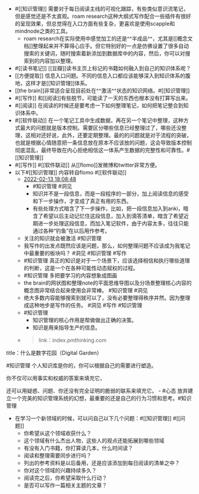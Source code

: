 - #[[知识管理]] 需要对于每日阅读主线的可视化跟踪，有些类似意识流笔记，但是感觉还是不太直观。roam research这种大纲式写作配合一些插件有很好的呈现效果，但总觉得在入口方面有些复杂，更喜欢是使用scapple和mindnode之类的工具。
    - roam research在实际使用中感觉加工的还是^^半成品^^，尤其是[[概念文档]]整理起来并不算得心应手。但它特别好的一点是仿佛设置了很多自动搜索的关键词，随时搜索着新添加到数据库中的内容，然后，你可以对搜索到的内容加以整理。
- #[[读书笔记]] [[豆瓣]]读书主页上标记的书籍如何融入到自己的知识体系呢？
- [[方便提取]] 信息入口问题。不同的信息入口都应该能够深入到知识体系的腹地，这样才是[[知识管理]]体系。
- [[the brain]]非常适合呈现目前处在^^激活^^状态的知识网络。#[[知识管理]]
- #[[写作]] 和[[阅读]]有些脱节，可能读了一天的东西也根本没有打算写出来。
- #[[阅读]] 在阅读的时候还是要考虑一下如何整理笔记，如何把笔记整合到知识体系中。
- #[[软件联动]] 在一个笔记工具中生成数据，再在另一个笔记中整理，这种方式最大的问题就是版本控制。需要区分哪些信息已经整理过了，哪些还没整理，这相对还好说，此外，还要定期整理。最的的问题就是对于流程的突破，也就是根据心情随意把一条信息放在原本不应该放的问题，这会导致版本控制彻底混乱，最终导致在内心拒绝相信这一体系产生数据的完整性和可靠性。#[[知识管理]]
- #[[写作]] #[[软件联动]] 从[[flomo]]发微博和twitter非常方便。
- 以下#[[知识管理]] 内容转自flomo #[[软件联动]]
    - [2022-02-13 18:08:48](https://flomoapp.com/mine/?memo_id=MTU4NTU4Mzg)
        - #知识管理 #洞见
        - 知识并不是一段信息，而是一段程序的一部分，加上阅读信息的感受和下一步操作，才变成了真正有用的东西。
        - 有些处理方式暗含了下一步操作，比如，把一段信息加入到anki，暗含了希望以后主动记忆住这段信息，加入到滴答清单，暗含了希望近期进一步处理这段信息，而加入笔记软件，由于内容太多，往往只能通过各种“钓鱼”在以后用作参考。
    - 关注的知识就会被激活 #知识管理
    - 我写作的出发点既然应该是问题，那么，如何整理问题不应该成为我笔记中最重要的板块吗？ #洞见 #知识管理 #写作
    - #知识管理 真正的知识是对于一个场景下，应该选择相信和执行哪些道理的判断，这是一个在各种可能性动态赋权的过程。
    - #知识管理 多把要学习的内容想象成图画
    - the brain的网状图和整理note的平面思维导图以及分场景整理核心内容的概念图非常结合起来使用会非常棒。 #知识管理 #洞见
    - 绝大多数内容能够搜索到就可以了，没有必要整理得秩序井然。因为整理成这种地步是写作的任务。 #洞见 #写作 #知识管理
    - #知识管理
        - 知识管理的核心作用是帮做做出正确的决策。
        - 知识是用来指导生产的信息。
    - >link：index.pmthinking.com

title：什么是数字花园（Digital Garden）

#知识管理 个人知识库是你的，你可以根据自己的需要进行塑造。

你不仅可以用事实和权威的答案来填充它，

还可以用疑惑、问题、你还没有完全证明的脆弱的联系来填充它。
    - #心态 放弃建立一个完美的知识管理系统的幻想，最重要的还是自己的行为习惯和思考。#知识管理
- 在学习一个新领域的时候，可以问自己以下几个问题：#[[知识管理]] #[[问题]]
    - 你希望从这个领域收获什么？
    - 这个领域有什么杰出人物，这些人的观点还能拓展到哪些领域
    - 有没有入门书籍，你打算读几本，什么时间读？
    - 阅读和整理需要同步进行吗？
    - 列出的参考资料是以后备用，还是应该添加到每日阅读的清单之中？
    - 你对这个领域的兴趣持续多久？
    - 阅读完之后，你希望采取什么行动？
    - 是否可以写作一篇相关主题的文章？

